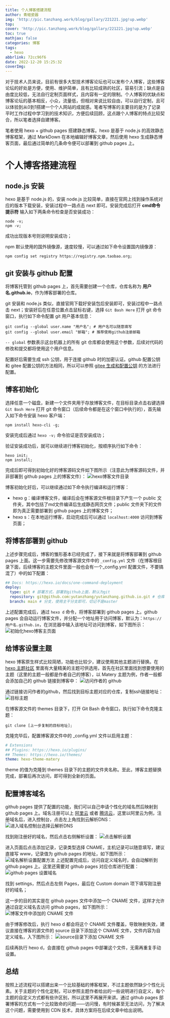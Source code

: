 ```yaml
---
title: 个人博客搭建流程
author: 青蛙瓷器
img: 'http://pic.tanzhang.work/blog/gallary/221221.jpg!up.webp'
top: 
cover: 'http://pic.tanzhang.work/blog/gallary/221221.jpg!up.webp'
toc: true
mathjax: false
categories: 博客
tags:
  - hexo
abbrlink: 72cc96f6
date: 2022-12-20 15:25:32
coverImg:
---
```

对于技术人员来说，目前有很多大型技术博客论坛也可以发布个人博客，这些博客论坛的好处是方便，使用、维护简单，且有比较成熟的社区，容易引流；缺点是自由度比较低，无法自行定制页面样式，且内容有一定的限制。个人博客的优缺点和博客论坛的基本相反，小众，流量低，但相对来说比较自由，可以自行定制，且可以体验到从0到1搭建一个个人网站的成就感。笔者写博客的主要目的是为了记录平时工作过程中学习到的技术知识，方便后续回顾，这点跟个人博客的特点比较契合，所以笔者选择自建博客。

笔者使用 hexo + github pages 搭建静态博客。hexo 是基于 node.js 的高效静态博客框架，通过 MarkDown 在本地编辑好博客文章，然后使用 hexo 生成静态博客页面，最后通过简单的几条命令便可以部署到 github pages 上。

# 个人博客搭建流程

## node.js 安装

hexo 是基于 node.js 的，安装 node.js 比较简单，直接在官网上找到操作系统对应的版本下载安装，安装过程中一路点击 next 即可。安装完成后打开 **cmd命令提示符** 输入如下两条命令检查是否安装成功：

```shell
node -v;
npm -v;
```

成功出现版本号则说明安装成功；

npm 默认使用的国外镜像源，速度较慢，可以通过如下命令设置国内镜像源：

```shell
npm config set registry https://registry.npm.taobao.org;
```

## git 安装与 github 配置

将博客托管到 github pages 上，首先需要创建一个仓库，仓库名称为 **用户名.github.io**，作为博客部署的仓库。

git 安装和 node.js 类似，直接官网下载好安装包后安装即可，安装过程中一路点击 next；安装好后在任意位置点击鼠标右键，选择 `Git Bash Here` 打开 git 命令窗口，执行如下命令配置 git 用户基本信息：

```shell
git config --global user.name "用户名"; # 用户名可以随意填写
git config --global user.email "邮箱"; # 推荐使用github注册邮箱
```

`-- global` 参数表示这台机器上的所有 git 仓库都会使用这个参数，后续对代码的修改和提交都将使用这个用户信息。

配置好后需要生成 ssh 公钥，用于连接 github 时的加密认证。github 配置公钥和 gitee 配置公钥的方法相同，所以可以参照 [gitee 生成和配置公钥](https://gitee.com/help/articles/4181#article-header0) 的方法进行配置。

## 博客初始化

选择任意一个磁盘，新建一个文件夹用于存放博客文件，在目标目录点击右键选择 `Git Bash Here` 打开 git 命令窗口（后续命令都是在这个窗口中执行的），首先输入如下命令安装 hexo 客户端：

```shell
npm install hexo-cli -g;
```

安装完成后通过 `hexo -v;` 命令验证是否安装成功；

验证安装成功后，就可以继续进行博客初始化，按顺序执行如下命令：

```shell
hexo init;
npm install;
```

完成后即可得到初始化好的博客源码文件如下图所示（注意此为博客源码文件，并非部署到 github pages 上的博客文件）：
![hexo博客文件目录](http://pic.tanzhang.work/blog/blog_file.png!up.webp)

博客初始化好后，可以继续通过如下命令执行编译和运行博客：

- hexo g：编译博客文件，编译后会在博客源文件根目录下产生一个 public 文件夹，其中包括了md文件编译后生成静态网页文件；public 文件夹下的文件即为真正需要部署到 github pages 上的博客文件；
- hexo s：在本地运行博客，启动完成后可以通过 `localhost:4000` 访问到博客页面；

## 将博客部署到 github

上述步骤完成后，博客的雏形基本已经完成了，接下来就是将博客部署到 github pages 上面。这一步需要先修改博客源文件中的 `_config.yml` 文件（在博客根目录下面，后续博客的主题文件里面一般也会有一个_config.yml 配置文件，不要搞混了）中的如下配置：

```yml
## Docs: https://hexo.io/docs/one-command-deployment
deploy:
  type: git # 部署方式，部署到github上面，默认为git
  repository: git@github.com:yutanzhang/yutanzhang.github.io.git # 仓库，使用前面创建的仓库的 ssh 地址
  branch: main # 分支，使用主干分支即可，切记不是master
```

上述配置完成后，通过 `hexo d` 命令，将博客部署到 github pages 上。github pages 会自动运行博客文件，并分配一个地址用于访问博客，默认为：`https://用户名.github.io`，在浏览器中输入该地址可访问到博客，如下图所示：
![初始化hexo博客主页面](http://pic.tanzhang.work/blog/20221221111736.png!up.webp)

## 给博客设置主题

hexo 博客原生样式比较简陋，功能也比较少，建议使用其他主题进行替换。在 [hexo 主题社区](https://hexo.io/themes/) 里面有大量精美的主题可供选用，首先在社区里面找到想要使用的主题（这里的主题一般都是作者自己的博客），以 Matery 主题为例，作者一般都会添加自己的 github 链接到博客中：
![访问作者的 github](http://pic.tanzhang.work/blog/20221221114019.png!up.webp)

通过链接访问作者的github，然后找到目标主题对应的仓库，复制ssh链接地址：
![目标主题](http://pic.tanzhang.work/blog/20221221114354.png!up.webp)

在博客源文件的 themes 目录下，打开 Git Bash 命令窗口，执行如下命令克隆主题：

```shell
git clone [上一步复制的目标地址]; 
```

克隆完毕后，配置博客源文件中的 _config.yml 文件以启用主题：

```yml
# Extensions
## Plugins: https://hexo.io/plugins/
## Themes: https://hexo.io/themes/
theme: hexo-theme-matery
```

theme 的值为克隆到 themes 目录下的主题的文件夹名称。至此，博客主题替换完成，部署后再次访问，即可得到全新的页面。

## 配置博客域名

github pages 提供了配置的功能，我们可以自己申请个性化的域名然后映射到 github pages 上。域名注册可以上 [阿里云](https://wanwang.aliyun.com/?utm_content=se_1013148310) 或者 [腾讯云](https://dnspod.cloud.tencent.com/)，这里以阿里云为例，注册域名后，进入控制台，点击左上角找到云解析DNS：
![进入域名控制台选择云解析DNS](http://pic.tanzhang.work/blog/20221221143157.png!up.webp)

找到刚注册好的域名，然后点击右侧解析设置：
![点击解析设置](http://pic.tanzhang.work/blog/20221221143502.png!up.webp)

进入页面后点击添加记录，记录类型选择 CNAME，主机记录可以随意填写，建议直接写 www，记录值为 github pages 的地址，如下图所示：
![域名解析设置配置方法](http://pic.tanzhang.work/blog/20221221144804.png!up.webp)
上述配置完成后，访问自定义域名时，会自动解析到 github pages 上。这里还需要对 github pages 对应仓库进行配置：
![github pages 设置域名](http://pic.tanzhang.work/blog/20221221151313.png!up.webp)

找到 settings，然后点击左侧 Pages，最后在 Custom domain 项下填写刚注册好的域名；

这一步的目的其实是在 github pages 文件中添加一个 CNAME 文件，这样才允许通过自定义域名去访问 github pages，如下图所示：
![博客文件中添加的 CNAME 文件](http://pic.tanzhang.work/blog/20221221152540.png!up.webp)

由于博客修改后，执行 hexo d 都会将这个 CNAME 文件覆盖，导致映射失效，建议直接在博客的源文件的 source 目录下添加这个 CNAME 文件，文件内容为自定义域名，入下图所示：
![source目录下添加 CNAME 文件](http://pic.tanzhang.work/blog/20221221152231.png!up.webp)

后续再执行 hexo d，会直接在 github pages 中部署这个文件，无需再重复手动设置。

## 总结

按照上述流程可以搭建出来一个比较基础的博客框架，不过主题依然缺少个性化元素。关于主题的个性化定制，可以参照主题作者给出的一些说明进行自定义，每个主题的自定义方式都有些许区别，所以这里不再展开来讲。通过 github pages 部署博客的方式有一个比较致命的问题——访问慢，有时候甚至无法访问，为了解决这个问题，需要使用到 CDN 技术，具体方案将在后续文章中给出说明。
